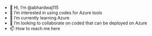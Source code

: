 - 👋 Hi, I’m @abhardwaj115
- 👀 I’m interested in using codes for Azure tools
- 🌱 I’m currently learning Azure
- 💞️ I’m looking to collaborate on coded that can be deployed on Azure
- 📫 How to reach me here

<!---
abhardwaj115/abhardwaj115 is a ✨ special ✨ repository because its `README.md` (this file) appears on your GitHub profile.
You can click the Preview link to take a look at your changes.
--->
